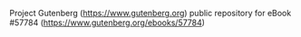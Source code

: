 Project Gutenberg (https://www.gutenberg.org) public repository for
eBook #57784 (https://www.gutenberg.org/ebooks/57784)

